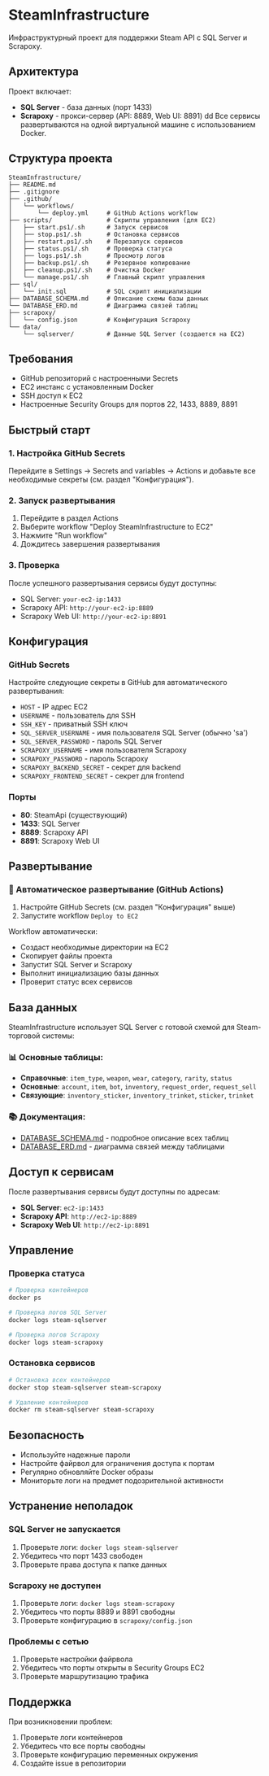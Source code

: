 # SteamInfrastructure

Инфраструктурный проект для поддержки Steam API с SQL Server и Scrapoxy.

## Архитектура

Проект включает:
- **SQL Server** - база данных (порт 1433)
- **Scrapoxy** - прокси-сервер (API: 8889, Web UI: 8891)
dd
Все сервисы развертываются на одной виртуальной машине с использованием Docker.

## Структура проекта

```
SteamInfrastructure/
├── README.md
├── .gitignore
├── .github/
│   └── workflows/
│       └── deploy.yml     # GitHub Actions workflow
├── scripts/               # Скрипты управления (для EC2)
│   ├── start.ps1/.sh      # Запуск сервисов
│   ├── stop.ps1/.sh       # Остановка сервисов
│   ├── restart.ps1/.sh    # Перезапуск сервисов
│   ├── status.ps1/.sh     # Проверка статуса
│   ├── logs.ps1/.sh       # Просмотр логов
│   ├── backup.ps1/.sh     # Резервное копирование
│   ├── cleanup.ps1/.sh    # Очистка Docker
│   └── manage.ps1/.sh     # Главный скрипт управления
├── sql/
│   └── init.sql           # SQL скрипт инициализации
├── DATABASE_SCHEMA.md     # Описание схемы базы данных
└── DATABASE_ERD.md        # Диаграмма связей таблиц
├── scrapoxy/
│   └── config.json        # Конфигурация Scrapoxy
└── data/
    └── sqlserver/         # Данные SQL Server (создается на EC2)
```

## Требования

- GitHub репозиторий с настроенными Secrets
- EC2 инстанс с установленным Docker
- SSH доступ к EC2
- Настроенные Security Groups для портов 22, 1433, 8889, 8891

## Быстрый старт

### 1. Настройка GitHub Secrets

Перейдите в Settings → Secrets and variables → Actions и добавьте все необходимые секреты (см. раздел "Конфигурация").

### 2. Запуск развертывания

1. Перейдите в раздел Actions
2. Выберите workflow "Deploy SteamInfrastructure to EC2"
3. Нажмите "Run workflow"
4. Дождитесь завершения развертывания

### 3. Проверка

После успешного развертывания сервисы будут доступны:
- SQL Server: `your-ec2-ip:1433`
- Scrapoxy API: `http://your-ec2-ip:8889`
- Scrapoxy Web UI: `http://your-ec2-ip:8891`

## Конфигурация

### GitHub Secrets

Настройте следующие секреты в GitHub для автоматического развертывания:

- `HOST` - IP адрес EC2
- `USERNAME` - пользователь для SSH
- `SSH_KEY` - приватный SSH ключ
- `SQL_SERVER_USERNAME` - имя пользователя SQL Server (обычно 'sa')
- `SQL_SERVER_PASSWORD` - пароль SQL Server
- `SCRAPOXY_USERNAME` - имя пользователя Scrapoxy
- `SCRAPOXY_PASSWORD` - пароль Scrapoxy
- `SCRAPOXY_BACKEND_SECRET` - секрет для backend
- `SCRAPOXY_FRONTEND_SECRET` - секрет для frontend

### Порты

- **80**: SteamApi (существующий)
- **1433**: SQL Server
- **8889**: Scrapoxy API
- **8891**: Scrapoxy Web UI

## Развертывание

### 🚀 Автоматическое развертывание (GitHub Actions)

1. Настройте GitHub Secrets (см. раздел "Конфигурация" выше)
2. Запустите workflow `Deploy to EC2`

Workflow автоматически:
- Создаст необходимые директории на EC2
- Скопирует файлы проекта
- Запустит SQL Server и Scrapoxy
- Выполнит инициализацию базы данных
- Проверит статус всех сервисов

## База данных

SteamInfrastructure использует SQL Server с готовой схемой для Steam-торговой системы:

### 📊 Основные таблицы:
- **Справочные**: `item_type`, `weapon`, `wear`, `category`, `rarity`, `status`
- **Основные**: `account`, `item`, `bot`, `inventory`, `request_order`, `request_sell`
- **Связующие**: `inventory_sticker`, `inventory_trinket`, `sticker`, `trinket`

### 📚 Документация:
- [DATABASE_SCHEMA.md](DATABASE_SCHEMA.md) - подробное описание всех таблиц
- [DATABASE_ERD.md](DATABASE_ERD.md) - диаграмма связей между таблицами

## Доступ к сервисам

После развертывания сервисы будут доступны по адресам:

- **SQL Server**: `ec2-ip:1433`
- **Scrapoxy API**: `http://ec2-ip:8889`
- **Scrapoxy Web UI**: `http://ec2-ip:8891`

## Управление

### Проверка статуса

```bash
# Проверка контейнеров
docker ps

# Проверка логов SQL Server
docker logs steam-sqlserver

# Проверка логов Scrapoxy
docker logs steam-scrapoxy
```

### Остановка сервисов

```bash
# Остановка всех контейнеров
docker stop steam-sqlserver steam-scrapoxy

# Удаление контейнеров
docker rm steam-sqlserver steam-scrapoxy
```

## Безопасность

- Используйте надежные пароли
- Настройте файрвол для ограничения доступа к портам
- Регулярно обновляйте Docker образы
- Мониторьте логи на предмет подозрительной активности

## Устранение неполадок

### SQL Server не запускается

1. Проверьте логи: `docker logs steam-sqlserver`
2. Убедитесь что порт 1433 свободен
3. Проверьте права доступа к папке данных

### Scrapoxy не доступен

1. Проверьте логи: `docker logs steam-scrapoxy`
2. Убедитесь что порты 8889 и 8891 свободны
3. Проверьте конфигурацию в `scrapoxy/config.json`

### Проблемы с сетью

1. Проверьте настройки файрвола
2. Убедитесь что порты открыты в Security Groups EC2
3. Проверьте маршрутизацию трафика

## Поддержка

При возникновении проблем:
1. Проверьте логи контейнеров
2. Убедитесь что все порты свободны
3. Проверьте конфигурацию переменных окружения
4. Создайте issue в репозитории
